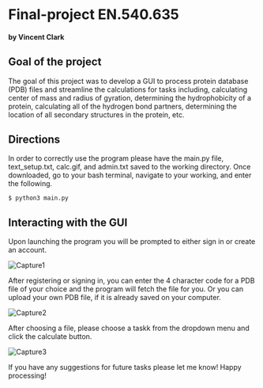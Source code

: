 # Final-project EN.540.635
#### by Vincent Clark

## **Goal of the project**

The goal of this project was to develop a GUI to process protein database (PDB) files
and streamline the calculations for tasks including, calculating center of mass and radius of gyration,
determining the hydrophobicity of a protein, calculating all of the hydrogen bond partners, determining
the location of all secondary structures in the protein, etc.

## **Directions**
In order to correctly use the program please have the main.py file, text_setup.txt, calc.gif, and admin.txt saved to 
the working directory. Once downloaded, go to your bash terminal, navigate to your working, and enter the following.

```
$ python3 main.py
```

## **Interacting with the GUI**

Upon launching the program you will be prompted to either sign in or create an account. 

![Capture1](https://user-images.githubusercontent.com/80633789/115448860-30e91b80-a1e8-11eb-9e73-9a699cc90c53.PNG)

After registering or signing in, you can enter the 4 character code for a PDB file of your choice and the program will fetch the file 
for you. Or you can upload your own PDB file, if it is already saved on your computer.

![Capture2](https://user-images.githubusercontent.com/80633789/115449028-570ebb80-a1e8-11eb-964c-6563b360d06d.PNG)

After choosing a file, please choose a taskk from the dropdown menu and click the calculate button.

![Capture3](https://user-images.githubusercontent.com/80633789/115449859-385cf480-a1e9-11eb-9b25-651b4a76bb71.png)

If you have any suggestions for future tasks please let me know! Happy processing!
